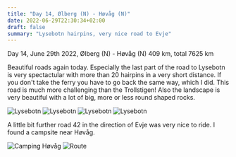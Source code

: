 ```yaml
---
title: "Day 14, Ølberg (N) - Høvåg (N)"
date: 2022-06-29T22:30:34+02:00
draft: false
summary: "Lysebotn hairpins, very nice road to Evje"
---
```

Day 14, June 29th 2022, Ølberg (N) - Høvåg (N)
409 km, total 7625 km

Beautiful roads again today. Especially the last part of the road to Lysebotn is very spectactular with
more than 20 hairpins in a very short distance. If you don't take the ferry you have to go back the same way, which
I did. This road is much more challenging than the Trollstigen!
Also the landscape is very beautiful with a lot of big, more or less round shaped rocks.

![Lysebotn](/images/noordkaap2022-06-29-01-tjorhom-r.jpg "Lysebotn")
![Lysebotn](/images/noordkaap2022-06-29-02-lysebotn-r.jpg "Lysebotn")
![Lysebotn](/images/noordkaap2022-06-29-03-lysebotn-r.jpg "Lysebotn")
![Lysebotn](/images/noordkaap2022-06-29-04-lysebotn-r.jpg "Lysebotn")

A little bit further road 42 in the direction of Evje was very nice to ride.
I found a campsite near Høvåg.

![Camping Høvåg](/images/noordkaap2022-06-29-05-hovag-r.jpg "Camping Høvåg")
![Route](/images/kaart-dag-14.jpg "Route")
